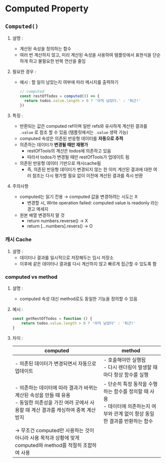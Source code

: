 # Computed Property

## `Computed()`

1. 설명 :
    - 계산된 속성을 정의하는 함수
    - 여러 번 계산하지 않고, 미리 계산된 속성을 사용하여 템플릿에서 표현식을 단순하게 하고 불필요한 반복 연산을 줄임
2. 필요한 경우 :
    - 예시 : 할 일이 남았는지 여부에 따라 메시지를 출력하기
        
        ```jsx
        // computed
        const restOfTodos = computed(() => {
          return todos.value.length > 0 ? '아직 남았다.' : '퇴근!'
        })
        ```
        
3. 특징 :
    - 반환되는 값은 computed ref이며 일반 refs와 유사하게 계산된 결과를 `.value` 로 참조 할 수 있음 (템플릿에서는 `.value` 생략 가능)
    - computed 속성은 의존된 반응형 데이터를 **자동으로 추적**
    - 의존하는 데이터가 **변경될 때만 재평가**
        - restOfTools의 계산은 todos에 의존하고 있음
        - 따라서 todos가 변경될 때만 restOfTools가 업데이트 됨
    - 의존된 반응형 데이터 기반으로 캐시cache됨
        - 즉, 의존된 반응형 데이터가 변경되지 않는 한 이미 계산된 결과에 대한 여러 참조는 다시 평가할 필요 없이 이전에 계산된 결과를 즉시 반환
4. 주의사항
    - computed는 읽기 전용 → computed 값을 변경하려는 시도는 X
        - 변경할 시, Write operation failed: computed value is readonly 라는 경고 메세지
    - 원본 배열 변경하지 말 것
        - return numbers.reverse() → X
        - return […numbers].revers() → O

### 캐시 Cache

1. 설명 :
    - 데이터나 결과를 일시적으로 저장해두는 임시 저장소
    - 이후에 같은 데이터나 결과를 다시 계산하지 않고 빠르게 접근할 수 있도록 함

### computed vs method

1. 설명 :
    - computed 속성 대신 method로도 동일한 기능을 정의할 수 있음
2. 예시 :
    
    ```jsx
    const getRestOfTodos = function () {
    	return todos.value.length > 0 ? '아직 남았다' : '퇴근!'
    }
    ```
    
3. 차이 :
    
    | computed | method |
    | --- | --- |
    | - 의존된 데이터가 변경되면서 자동으로 업데이트 | - 호출해야만 실행됨<br>- 다시 렌더링이 발생할 때마다 항상 함수를 실행 |
    | - 의존하는 데이터에 따라 결과가 바뀌는 계산된 속성을 만들 때 유용<br>- 동일한 의존성을 가진 여러 곳에서 사용할 때 계산 결과를 캐싱하여 중복 계산 방지 | - 단순히 특정 동작을 수행하는 함수를 정의할 때 사용<br>   - 데이터에 의존하는지 여부와 관계 없이 항상 동일한 결과를 반환하는 함수 |
    | → 무조건 computed만 사용하는 것이 아니라 사용 목적과 상황에 맞게 computed와 method를 적절히 조합하여 사용 |